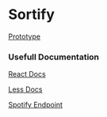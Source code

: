 # Sortify
[Prototype](https://www.dropbox.com/s/grnbmibvuluhv9j/Prototype.pdf?dl=)

### Usefull Documentation

[React Docs](https://reactjs.org/docs/)

[Less Docs](http://lesscss.org/features/)

[Spotify Endpoint](https://beta.developer.spotify.com/documentation/web-api/reference/)

